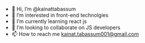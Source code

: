 - 👋 Hi, I’m @kainattabassum
- 👀 I’m interested in front-end technolgies
- 🌱 I’m currently learning react js
- 💞️ I’m looking to collaborate on JS developers
- 📫 How to reach me kainat.tabassum001@gmail.com

<!---
kainattabassum/kainattabassum is a ✨ special ✨ repository because its `README.md` (this file) appears on your GitHub profile.
You can click the Preview link to take a look at your changes.
--->
